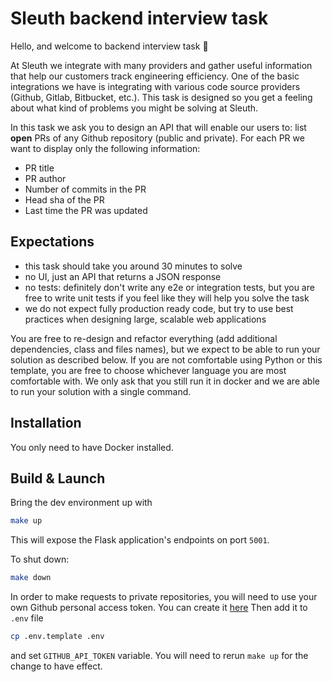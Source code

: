 # Sleuth backend interview task

Hello, and welcome to backend interview task :wave:

At Sleuth we integrate with many providers and gather useful information that help our customers track engineering efficiency.
One of the basic integrations we have is integrating with various code source providers (Github, Gitlab, Bitbucket, etc.).
This task is designed so you get a feeling about what kind of problems you might be solving at Sleuth.

In this task we ask you to design an API that will enable our users to:
list **open** PRs of any Github repository (public and private). For each PR we want to display only the following information:

- PR title
- PR author 
- Number of commits in the PR 
- Head sha of the PR
- Last time the PR was updated

## Expectations

- this task should take you around 30 minutes to solve
- no UI, just an API that returns a JSON response
- no tests: definitely don't write any e2e or integration tests, but you are free to write unit tests if you feel like they will help you solve the task
- we do not expect fully production ready code, but try to use best practices when designing large, scalable web applications

You are free to re-design and refactor everything (add additional dependencies, class and files names), but we expect to be able to run your solution as described below.
If you are not comfortable using Python or this template, you are free to choose whichever language you are most comfortable with.
We only ask that you still run it in docker and we are able to run your solution with a single command.


## Installation

You only need to have Docker installed.

## Build & Launch

Bring the dev environment up with
```bash
make up
```

This will expose the Flask application's endpoints on port `5001`.

To shut down:

```bash
make down
```

In order to make requests to private repositories, you will need to use your own Github personal access token.
You can create it [here](https://github.com/settings/tokens)
Then add it to `.env` file
```bash
cp .env.template .env
```
and set `GITHUB_API_TOKEN` variable. You will need to rerun `make up` for the change to have effect.
